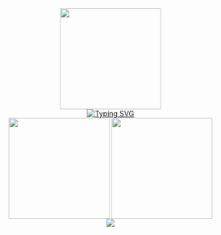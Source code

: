 
<div align=center gap=8>
    <div>
    <img height=200 align="center" src="https://capsule-render.vercel.app/api?type=venom&height=200&text=Hello%World!" />
  </div>

<div align=center>
    <a href="https://castle-portfolio.vercel.app"><img src="https://readme-typing-svg.demolab.com?font=Fira+Code&pause=1000&width=435&lines=Hi+there+%F0%9F%99%8B%E2%80%8D%E2%99%82%EF%B8%8F;Welcome+to+bocastle+GitHub;God+bless+you" alt="Typing SVG" /></a>
</div>

<!--
Here are some ideas to get you started:

- 🔭 I’m currently working on ...
- 🌱 I’m currently learning ...
- 👯 I’m looking to collaborate on ...
- 🤔 I’m looking for help with ...
- 💬 Ask me about ...
- 📫 How to reach me: ...
- 😄 Pronouns: ...
- ⚡ Fun fact: ...
-->

  <div>
    <img height=200 align="center" src="https://github-readme-stats.vercel.app/api?username=bocastle&rank_icon=github&theme=material-palenight" />
    <img height=200 align="center" src="https://github-readme-stats.vercel.app/api/top-langs/?username=bocastle&layout=compact" />
  </div>

  <div align="center">  
  <img align="center" src="https://hits.seeyoufarm.com/api/count/incr/badge.svg?url=https%3A%2F%2Fgithub.com%2Fbocastle&count_bg=%2379C83D&title_bg=%23555555&icon=&icon_color=%23E7E7E7&title=hits&edge_flat=false" />
  </div>



</div>

